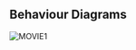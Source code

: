 ## Behaviour Diagrams
![MOVIE1](https://user-images.githubusercontent.com/94288413/143043671-f3214524-2bd1-4874-aec9-0f4bf4b486fd.jpg)

